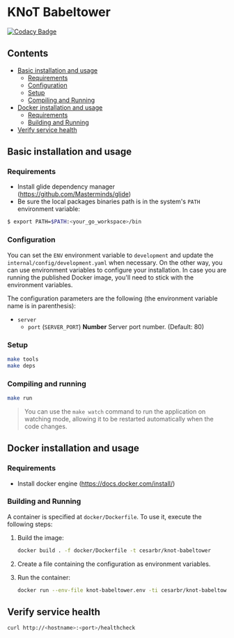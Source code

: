 # KNoT Babeltower

[![Codacy Badge](https://api.codacy.com/project/badge/Grade/9140aa8c06934071ad6e3cf3b1b148ff)](https://www.codacy.com/manual/joaoaneto/knot-babeltower?utm_source=github.com&amp;utm_medium=referral&amp;utm_content=CESARBR/knot-babeltower&amp;utm_campaign=Badge_Grade)

## Contents

- [Basic installation and usage](#basic-installation-and-usage)
  - [Requirements](#requirements)
  - [Configuration](#configuration)
  - [Setup](#setup)
  - [Compiling and Running](#compiling-and-running)
- [Docker installation and usage](#docker-installation-and-usage)
  - [Requirements](#requirements)
  - [Building and Running](#building-and-running)
- [Verify service health](#verify-service-health)

## Basic installation and usage

### Requirements

*   Install glide dependency manager (<https://github.com/Masterminds/glide>)
*   Be sure the local packages binaries path is in the system's `PATH` environment variable:

```bash
$ export PATH=$PATH:<your_go_workspace>/bin
```

### Configuration

You can set the `ENV` environment variable to `development` and update the `internal/config/development.yaml` when necessary. On the other way, you can use environment variables to configure your installation. In case you are running the published Docker image, you'll need to stick with the environment variables.

The configuration parameters are the following (the environment variable name is in parenthesis):

*   `server`
    *   `port` (`SERVER_PORT`) **Number** Server port number. (Default: 80)

### Setup

```bash
make tools
make deps
```

### Compiling and running

```bash
make run
```

> You can use the `make watch` command to run the application on watching mode, allowing it to be restarted automatically when the code changes.

## Docker installation and usage

### Requirements

*   Install docker engine (<https://docs.docker.com/install/>)

### Building and Running

A container is specified at `docker/Dockerfile`. To use it, execute the following steps:

01. Build the image:

    ```bash
    docker build . -f docker/Dockerfile -t cesarbr/knot-babeltower
    ```

01. Create a file containing the configuration as environment variables.

01. Run the container:

    ```bash
    docker run --env-file knot-babeltower.env -ti cesarbr/knot-babeltower
    ```

## Verify service health

```bash
curl http://<hostname>:<port>/healthcheck
```
